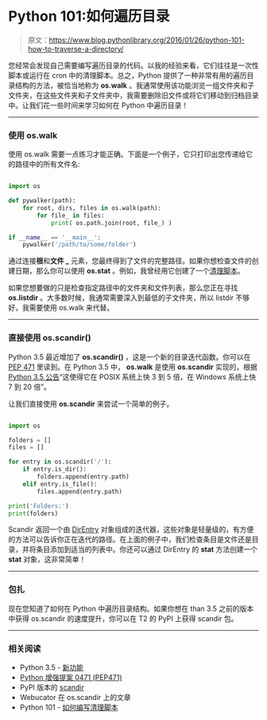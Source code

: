 # Python 101:如何遍历目录

> 原文：<https://www.blog.pythonlibrary.org/2016/01/26/python-101-how-to-traverse-a-directory/>

您经常会发现自己需要编写遍历目录的代码。以我的经验来看，它们往往是一次性脚本或运行在 cron 中的清理脚本。总之，Python 提供了一种非常有用的遍历目录结构的方法，被恰当地称为 **os.walk** 。我通常使用该功能浏览一组文件夹和子文件夹，在这些文件夹和子文件夹中，我需要删除旧文件或将它们移动到归档目录中。让我们花一些时间来学习如何在 Python 中遍历目录！

* * *

### 使用 os.walk

使用 os.walk 需要一点练习才能正确。下面是一个例子，它只打印出您传递给它的路径中的所有文件名:

```py

import os

def pywalker(path):
    for root, dirs, files in os.walk(path):
        for file_ in files:
            print( os.path.join(root, file_) )

if __name__ == '__main__':
    pywalker('/path/to/some/folder')

```

通过连接**根**和**文件 _** 元素，您最终得到了文件的完整路径。如果你想检查文件的创建日期，那么你可以使用 **os.stat** 。例如，我曾经用它创建了一个[清理脚本](https://www.blog.pythonlibrary.org/2013/11/14/python-101-how-to-write-a-cleanup-script/)。

如果您想要做的只是检查指定路径中的文件夹和文件列表，那么您正在寻找 **os.listdir** 。大多数时候，我通常需要深入到最低的子文件夹，所以 listdir 不够好，我需要使用 os.walk 来代替。

* * *

### 直接使用 os.scandir()

Python 3.5 最近增加了 **os.scandir()** ，这是一个新的目录迭代函数。你可以在 [PEP 471](https://www.python.org/dev/peps/pep-0471/) 里读到。在 Python 3.5 中， **os.walk** 是使用 **os.scandir** 实现的，根据 [Python 3.5 公告](https://docs.python.org/3/whatsnew/3.5.html#pep-471-os-scandir-function-a-better-and-faster-directory-iterator)“这使得它在 POSIX 系统上快 3 到 5 倍，在 Windows 系统上快 7 到 20 倍”。

让我们直接使用 **os.scandir** 来尝试一个简单的例子。

```py

import os

folders = []
files = []

for entry in os.scandir('/'):
    if entry.is_dir():
        folders.append(entry.path)
    elif entry.is_file():
        files.append(entry.path)

print('Folders:')
print(folders)

```

Scandir 返回一个由 [DirEntry](https://docs.python.org/3/library/os.html#os.DirEntry) 对象组成的迭代器，这些对象是轻量级的，有方便的方法可以告诉你正在迭代的路径。在上面的例子中，我们检查条目是文件还是目录，并将条目添加到适当的列表中。你还可以通过 DirEntry 的 **stat** 方法创建一个 **stat** 对象，这非常简单！

* * *

### 包扎

现在您知道了如何在 Python 中遍历目录结构。如果你想在 than 3.5 之前的版本中获得 os.scandir 的速度提升，你可以在 T2 的 PyPI 上获得 scandir 包。

* * *

### 相关阅读

*   Python 3.5 - [新功能](https://docs.python.org/3/whatsnew/3.5.html)
*   [Python 增强提案 0471 (PEP471)](https://www.python.org/dev/peps/pep-0471/)
*   PyPI 版本的 [scandir](https://pypi.python.org/pypi/scandir)
*   Webucator 在 os.scandir 上的文章
*   Python 101 - [如何编写清理脚本](https://www.blog.pythonlibrary.org/2013/11/14/python-101-how-to-write-a-cleanup-script/)